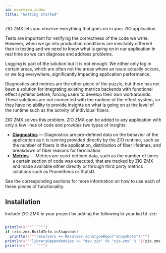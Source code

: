 ```yaml
---
id: overview_index
title: "Getting Started"
---
```


ZIO ZMX lets you observe everything that goes on in your ZIO application.

Tests are important for verifying the correctness of the code we write. However, when we go into production conditions are inevitably different than in testing and we need to know what is going on in our application in real time so we can diagnose and address problems.

Logging is part of the solution but it is not enough. We either only log in certain areas, which are often not the areas where an issue actually occurs, or we log everywhere, significantly impacting application performance.

Diagnostics and metrics are the other piece of the puzzle, but there has not been a solution for integrating existing metrics backends with functional effect systems before, forcing users to develop their own workarounds. These solutions are not connected with the runtime of the effect system, so they have no ability to provide insights on what is going on at the level of the runtime such as the activity of individual fibers.

ZIO ZMX solves this problem. ZIO ZMX can be added to any application with only a few lines of code and provides two types of insights:

 - **[Diagnostics](diagnostics.md)** — Diagnostics are pre-defined data on the behavior of the application as it is running provided directly by the ZIO runtime, such as the number of fibers in the application, distribution of fiber lifetimes, and breakdown of fiber reasons for termination.
 - **[Metrics](metrics.md)** — Metrics are used-defined data, such as the number of times a certain section of code was executed, that are tracked by ZIO ZMX and made available either directly or through third party metrics solutions such as Prometheus or StatsD.

See the corresponding sections for more information on how to use each of these pieces of functionality.

## Installation

Include ZIO ZMX in your project by adding the following to your `build.sbt`:

```scala mdoc:passthrough

println(s"""```""")
if (zio.zmx.BuildInfo.isSnapshot)
  println(s"""resolvers += Resolver.sonatypeRepo("snapshots")""")
println(s"""libraryDependencies += "dev.zio" %% "zio-zmx" % "${zio.zmx.BuildInfo.version}"""")
println(s"""```""")

```

